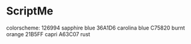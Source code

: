 # ScriptMe

colorscheme:
    126994 sapphire blue
    36A1D6 carolina blue
    C75820 burnt orange
    21B5FF capri
    A63C07 rust
